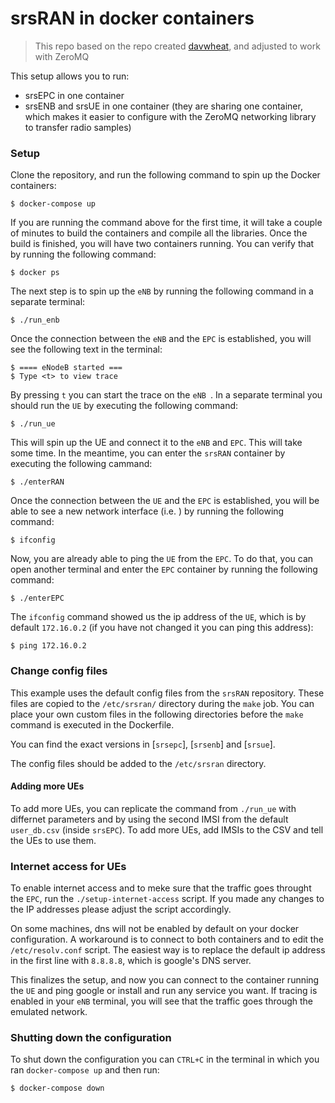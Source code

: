 # srsRAN in docker containers

> This repo based on the repo created [davwheat](https://github.com/davwheat/srsRAN-docker-emulated), and adjusted to work with ZeroMQ

This setup allows you to run:
- srsEPC in one container
- srsENB and srsUE in one container (they are sharing one container, which makes it easier to configure with the ZeroMQ networking library to transfer radio samples)

### Setup

Clone the repository, and run the following command to spin up the Docker containers:

    $ docker-compose up

If you are running the command above for the first time, it will take a couple of minutes to build the containers and compile all the libraries.
Once the build is finished, you will have two containers running. You can verify that by running the following command:

    $ docker ps

The next step is to spin up the `eNB` by running the following command in a separate terminal:

    $ ./run_enb

Once the connection between the `eNB` and the `EPC` is established, you will see the following text in the terminal:

    $ ==== eNodeB started ===
    $ Type <t> to view trace

By pressing `t` you can start the trace on the `eNB `. In a separate terminal you should run the `UE` by executing the following command:

    $ ./run_ue

This will spin up the UE and connect it to the `eNB` and `EPC`. This will take some time. In the meantime, you can enter the `srsRAN` container by executing the following cammand:

    $ ./enterRAN

Once the connection between the `UE` and the `EPC` is established, you will be able to see a new network interface (i.e. ) by running the following command:

    $ ifconfig

Now, you are already able to ping the `UE` from the `EPC`. To do that, you can open another terminal and enter the `EPC` container by running the following command:

    $ ./enterEPC

The `ifconfig` command showed us the ip address of the `UE`, which is by default `172.16.0.2` (if you have not changed it you can ping this address):

    $ ping 172.16.0.2

### Change config files

This example uses the default config files from the `srsRAN` repository. These files are copied
to the `/etc/srsran/` directory during the `make` job. You can place your own custom files in the
following directories before the `make` command is executed in the Dockerfile.

You can find the exact versions in [`srsepc`], [`srsenb`] and [`srsue`].

The config files should be added to the `/etc/srsran` directory.

[srsepc]: https://github.com/srsran/srsran/tree/master/srsepc
[srsenb]: https://github.com/srsran/srsran/tree/master/srsenb
[srsue]: https://github.com/srsran/srsran/tree/master/srsue

#### Adding more UEs

To add more UEs, you can replicate the command from `./run_ue` with differnet parameters and
by using the second IMSI from the default `user_db.csv` (inside `srsEPC`). To add more UEs,
add IMSIs to the CSV and tell the UEs to use them.

### Internet access for UEs

To enable internet access and to meke sure that the traffic goes throught the `EPC`, run the
`./setup-internet-access` script. If you made any changes to the IP addresses please adjust the
script accordingly.

On some machines, dns will not be enabled by default on your docker configuration. A workaround is to
connect to both containers and to edit the `/etc/resolv.conf` script. The easiest way is to replace the
default ip address in the first line with `8.8.8.8`, which is google's DNS server.

This finalizes the setup, and now you can connect to the container running the `UE` and ping google or install
and run any service you want. If tracing is enabled in your `eNB` terminal, you will see that the traffic goes
through the emulated network.

### Shutting down the configuration

To shut down the configuration you can `CTRL+C` in the terminal in which you ran `docker-compose up` and then run:

    $ docker-compose down

